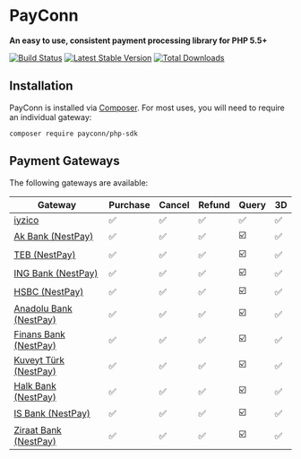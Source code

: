 # PayConn

**An easy to use, consistent payment processing library for PHP 5.5+**

[![Build Status](https://api.travis-ci.org/payconn/php-sdk.png?branch=master)](https://travis-ci.org/payconn/php-sdk)
[![Latest Stable Version](https://poser.pugx.org/payconn/php-sdk/v/stable)](https://packagist.org/packages/payconn/php-sdk)
[![Total Downloads](https://poser.pugx.org/payconn/php-sdk/downloads)](https://packagist.org/packages/payconn/php-sdk)

## Installation

PayConn is installed via [Composer](https://getcomposer.org/). For most uses, you will need to require an individual gateway:

```
composer require payconn/php-sdk
```

## Payment Gateways

The following gateways are available:

Gateway | Purchase | Cancel | Refund | Query | 3D
--- | --- | --- | --- | --- | ---
[iyzico](https://github.com/payconn/php-sdk) | :white_check_mark: | :white_check_mark: | :white_check_mark: | :white_check_mark: | :white_check_mark:
[Ak Bank (NestPay)](https://github.com/payconn/php-sdk) | :white_check_mark: | :white_check_mark: | :white_check_mark: | :ballot_box_with_check: | :white_check_mark:
[TEB (NestPay)](https://github.com/payconn/php-sdk) | :white_check_mark: | :white_check_mark: | :white_check_mark: | :ballot_box_with_check: | :white_check_mark:
[ING Bank (NestPay)](https://github.com/payconn/php-sdk) | :white_check_mark: | :white_check_mark: | :white_check_mark: | :ballot_box_with_check: | :white_check_mark:
[HSBC (NestPay)](https://github.com/payconn/php-sdk) | :white_check_mark: | :white_check_mark: | :white_check_mark: | :ballot_box_with_check: | :white_check_mark:
[Anadolu Bank (NestPay)](https://github.com/payconn/php-sdk) | :white_check_mark: | :white_check_mark: | :white_check_mark: | :ballot_box_with_check: | :white_check_mark:
[Finans Bank (NestPay)](https://github.com/payconn/php-sdk) | :white_check_mark: | :white_check_mark: | :white_check_mark: | :ballot_box_with_check: | :white_check_mark:
[Kuveyt Türk (NestPay)](https://github.com/payconn/php-sdk) | :white_check_mark: | :white_check_mark: | :white_check_mark: | :ballot_box_with_check: | :white_check_mark:
[Halk Bank (NestPay)](https://github.com/payconn/php-sdk) | :white_check_mark: | :white_check_mark: | :white_check_mark: | :ballot_box_with_check: | :white_check_mark:
[IS Bank (NestPay)](https://github.com/payconn/php-sdk) | :white_check_mark: | :white_check_mark: | :white_check_mark: | :ballot_box_with_check: | :white_check_mark:
[Ziraat Bank (NestPay)](https://github.com/payconn/php-sdk) | :white_check_mark: | :white_check_mark: | :white_check_mark: | :ballot_box_with_check: | :white_check_mark:

